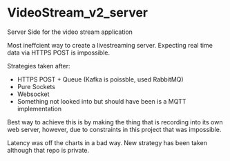 # VideoStream_v2_server
Server Side for the video stream application


Most ineffcient way to create a livestreaming server. Expecting real time data via HTTPS POST is impossible.

Strategies taken after:
- HTTPS POST + Queue (Kafka is poissble, used RabbitMQ)
- Pure Sockets
- Websocket
- Something not looked into but should have been is a MQTT implementation

Best way to achieve this is by making the thing that is recording into its own web server, however, due to constraints in this project that was impossible.

Latency was off the charts in a bad way. New strategy has been taken although that repo is private.
